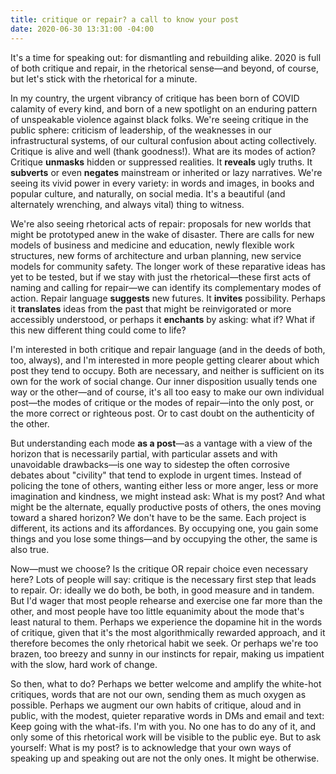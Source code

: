```yaml
---
title: critique or repair? a call to know your post
date: 2020-06-30 13:31:00 -04:00
---
```


It's a time for speaking out: for dismantling and rebuilding alike. 2020 is full of both critique and repair, in the rhetorical sense—and beyond, of course, but let's stick with the rhetorical for a minute. 

In my country, the urgent vibrancy of critique has been born of COVID calamity of every kind, and born of a new spotlight on an enduring pattern of unspeakable violence against black folks. We're seeing critique in the public sphere: criticism of leadership, of the weaknesses in our infrastructural systems, of our cultural confusion about acting collectively. Critique is alive and well (thank goodness!). What are its modes of action? Critique **unmasks** hidden or suppressed realities. It **reveals** ugly truths. It **subverts** or even **negates** mainstream or inherited or lazy narratives. We're seeing its vivid power in every variety: in words and images, in books and popular culture, and naturally, on social media. It's a beautiful (and alternately wrenching, and always vital) thing to witness.

We're also seeing rhetorical acts of repair: proposals for new worlds that might be prototyped anew in the wake of disaster. There are calls for new models of business and medicine and education, newly flexible work structures, new forms of architecture and urban planning, new service models for community safety. The longer work of these reparative ideas has yet to be tested, but if we stay with just the rhetorical—these first acts of naming and calling for repair—we can identify its complementary modes of action. Repair language **suggests** new futures. It **invites** possibility. Perhaps it **translates** ideas from the past that might be reinvigorated or more accessibly understood, or perhaps it **enchants** by asking: what if? What if this new different thing could come to life?

I'm interested in both critique and repair language (and in the deeds of both, too, always), and I'm interested in more people getting clearer about which post they tend to occupy. Both are necessary, and neither is sufficient on its own for the work of social change. Our inner disposition usually tends one way or the other—and of course, it's all too easy to make our own individual post—the modes of critique or the modes of repair—into the only post, or the more correct or righteous post. Or to cast doubt on the authenticity of the other. 

But understanding each mode **as a post**—as a vantage with a view of the horizon that is necessarily partial, with particular assets and with unavoidable drawbacks—is one way to sidestep the often corrosive debates about "civility" that tend to explode in urgent times. Instead of policing the tone of others, wanting either less or more anger, less or more imagination and kindness, we might instead ask: What is my post? And what might be the alternate, equally productive posts of others, the ones moving toward a shared horizon? We don't have to be the same. Each project is different, its actions and its affordances. By occupying one, you gain some things and you lose some things—and by occupying the other, the same is also true.

Now—must we choose? Is the critique OR repair choice even necessary here? Lots of people will say: critique is the necessary first step that leads to repair. Or: ideally we do both, be both, in good measure and in tandem. But I'd wager that most people rehearse and exercise one far more than the other, and most people have too little equanimity about the mode that's least natural to them. Perhaps we experience the dopamine hit in the words of critique, given that it's the most algorithmically rewarded approach, and it therefore becomes the only rhetorical habit we seek. Or perhaps we're too brazen, too breezy and sunny in our instincts for repair, making us impatient with the slow, hard work of change. 

So then, what to do? Perhaps we better welcome and amplify the white-hot critiques, words that are not our own, sending them as much oxygen as possible. Perhaps we augment our own habits of critique, aloud and in public, with the modest, quieter reparative words in DMs and email and text: Keep going with the what-ifs. I'm with you. No one has to do any of it, and only some of this rhetorical work will be visible to the public eye. But to ask yourself: What is my post? is to acknowledge that your own ways of speaking up and speaking out are not the only ones. It might be otherwise.